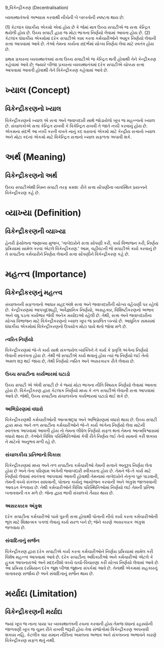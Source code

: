 9_વિકેન્દ્રીકરણ
(Decentralisation)

વ્યવસ્થાતંત્રનો અભ્યાસ કરવાથી નીચેની બે બાબતોની સ્પષ્ટતા થાય છે:

(1) કેટલાંક ધંધાકીય એકમો એવાં હોય છે કે જેમાં માત્ર ઉચ્ચ સપાટીએ જ સત્તા કેન્દ્રિત થયેલી હોય છે. ઉચ્ચ સપાટી દ્વારા જ મોટા ભાગના નિર્ણયો લેવામાં આવતા હોય છે.
(2) કેટલાંક ધંધાકીય એકમોમાં દરેક સપાટીએ કામ કરતા કર્મચારીઓને અમુક નિર્ણયો લેવાની સત્તા આપવામાં આવે છે. તેઓ તેમના કાર્યના સંદર્ભમાં યોગ્ય નિર્ણય લેવા માટે સ્વતંત્ર હોય છે.

પ્રથમ પ્રકારના વ્યવસ્થાતંત્રમાં સત્તા ઉચ્ચ સપાટીએ જ કેન્દ્રિત થતી હોવાથી તેને કેન્દ્રીકરણ કહેવામાં આવે છે; જ્યારે બીજા પ્રકારના વ્યવસ્થાતંત્રમાં દરેક સપાટીએ ચોક્કસ સત્તા આપવામાં આવતી હોવાથી તેને વિકેન્દ્રીકરણ કહેવામાં આવે છે.

# ખ્યાલ (Concept)

## વિકેન્દ્રીકરણનો ખ્યાલ

વિકેન્દ્રીકરણનો ખ્યાલ એ સત્તા અને જવાબદારી સાથે જોડાયેલો ખૂબ જ મહત્ત્વનો ખ્યાલ છે. સંચાલકોએ સત્તા કેન્દ્રિત રાખવી કે વિકેન્દ્રિત રાખવી તે જાતે નક્કી કરવાનું હોય છે. એકમના સંદર્ભે આ નક્કી કરતી વખતે નાનું કદ ધરાવતાં એકમો માટે કેન્દ્રીય સત્તાનો ખ્યાલ અને મોટા કદનાં એકમો માટે વિકેન્દ્રિત સત્તાનો ખ્યાલ સફળતા અપાવી શકે.

# અર્થ (Meaning)

## વિકેન્દ્રીકરણનો અર્થ

ઉચ્ચ સપાટીએથી નિમ્ન સપાટી તરફ ક્રમશઃ રીતે સત્તા સોંપણીના વ્યવસ્થિત પ્રયત્નને વિકેન્દ્રીકરણ કહે છે.

# વ્યાખ્યા (Definition)

## વિકેન્દ્રીકરણની વ્યાખ્યા

હેનરી ફેયોલના જણાવ્યા મુજબ, 'તાબેદારોને સત્તા સોંપણી કરી, કાર્ય વિભાજન કરી, નિર્ણય પ્રક્રિયામાં સામેલ કરવા એટલે વિકેન્દ્રીકરણ.' આમ, વહીવટની જે સપાટીએ કાર્ય કરવાનું છે તે સપાટીના કર્મચારીને નિર્ણય લેવાની સત્તા સોંપણીને વિકેન્દ્રીકરણ કહે છે.

# મહત્ત્વ (Importance)

## વિકેન્દ્રીકરણનું મહત્ત્વ

સંચાલનની સફળતાનો આધાર મહદઅંશે સત્તા અને જવાબદારીની યોગ્ય વહેંચણી પર રહેલો છે. કેન્દ્રીકરણમાં આપખુદશાહી, અવૈજ્ઞાનિક નિર્ણયો, અસહકાર, વિશિષ્ટીકરણનો અભાવ અને વધુ પડતા કાર્યભાર જેવી અનેક મર્યાદાઓ રહેલી છે. તેથી, સત્તા અને જવાબદારીના યોગ્ય વિભાજન માટે વિકેન્દ્રીકરણનો ખ્યાલ ખૂબ જ પ્રચલિત બન્યો છે. આધુનિક સમયમાં ધંધાકીય એકમોમાં વિકેન્દ્રીકરણનો ઉપયોગ મોટા પાયે થતો જોવા મળે છે.

### ત્વરિત નિર્ણયો

વિકેન્દ્રીકરણમાં જે-તે કાર્ય સાથે સંકળાયેલ વ્યક્તિને તે કાર્ય કે પ્રવૃત્તિ અંગેના નિર્ણયો લેવાની સ્વતંત્રતા હોય છે. તેથી જે સપાટીએ કાર્ય થવાનું હોય ત્યાં જ નિર્ણયો લઈ તેનો અમલ શરૂ થઈ જાય છે, તેથી નિર્ણયો ત્વરિત અને અસરકારક રીતે લેવાય છે.

### ઉચ્ચ સપાટીના કાર્યભારમાં ઘટાડો

ઉચ્ચ સપાટી એ એવી સપાટી છે કે જ્યાં મોટા ભાગના નીતિ વિષયક નિર્ણયો લેવામાં આવતા હોય છે. વિકેન્દ્રીકરણ દ્વારા કેટલાક નિર્ણયો મધ્ય કે તળ સપાટીએ લેવાની સત્તા આપવામાં આવે છે. જેથી, ઉચ્ચ સપાટીના સંચાલકોના કાર્યભારમાં ઘટાડો થઈ શકે છે.

### અભિપ્રેરણમાં વધારો

વિકેન્દ્રીકરણથી કર્મચારીઓની આત્મશ્રદ્ધા અને અભિપ્રેરણમાં વધારો થાય છે. ઉચ્ચ સપાટી દ્વારા મધ્ય અને તળ સપાટીના કર્મચારીઓને જે-તે કાર્ય અંગેના નિર્ણયો લેવા માટેની સ્વતંત્રતા આપવામાં આવતી હોય તો તેમના લીધેલ નિર્ણયો સફળ થતાં તેમના આત્મવિશ્વાસમાં વધારો થાય છે. તેઓને વિવિધ પરિસ્થિતિઓમાં કેવી રીતે નિર્ણય લઈ તેનો સામનો કરી શકાય તે માટેનો અનુભવ મળી રહે છે.

### સંચાલકીય પ્રતિભાનો વિકાસ

વિકેન્દ્રીકરણમાં મધ્ય અને તળ સપાટીના કર્મચારીઓ તેમની સત્તાને અનુરૂપ નિર્ણય લેતા હોય છે અને તેના પરિણામ અંગેની જવાબદારી સ્વીકારતા હોય છે. તેમને જે-તે કાર્ય માટે નિર્ણયો લેવામાં સ્વતંત્રતા આપવામાં આવતી હોવાથી તેમનામાં તાબેદારોને નેતૃત્વ પૂરું પાડવાની, તેમની વચ્ચે સંકલન સાધવાની, પોતાના કાર્યનું આયોજન કરવાની અને અંકુશ જાળવવાની આવડત કેળવાય છે. તેથી કર્મચારીઓને વિવિધ પરિસ્થિતિઓમાં નિર્ણયો લઈ તેમની પ્રતિભા બતાવવાની તક મળે છે. જેના દ્વારા ભાવી સંચાલકો તૈયાર થાય છે.

### અસરકારક અંકુશ

દરેક સપાટીના કર્મચારીઓ પાસે પુરતી સત્તા હોવાથી પોતાની નીચે કાર્ય કરતા કર્મચારીઓની ભૂલ માટે શિક્ષાત્મક પગલાં લેવાનું કાર્ય સરળ બને છે; જેને કારણે અસરકારક અંકુશ જળવાય છે.

### સંવાદિતાનું સર્જન

વિકેન્દ્રીકરણ દ્વારા દરેક સપાટીએ કાર્ય કરતા કર્મચારીઓને નિર્ણય પ્રક્રિયામાં સામેલ કરી વિશેષ મહત્ત્વ આપવામાં આવે છે. દરેક સપાટીના અધિકારીઓ અને કર્મચારીઓ એટલે કે હુકમ આપનારાઓ અને મદદનીશો વચ્ચે ચર્ચા-વિચારણા કરી યોગ્ય નિર્ણયો લેવામાં આવે છે. આ પ્રક્રિયા દરમિયાન દરેક જૂથ બીજા જૂથના સંપર્કમાં આવે છે. તેનાથી એકમમાં સહકારનું વાતાવરણ સર્જાય છે અને સંવાદિતાનું સર્જન થાય છે.

# મર્યાદા (Limitation)

## વિકેન્દ્રીકરણની મર્યાદા

જ્યાં ખૂબ જ નાના પાયા પર વ્યવસ્થાતંત્રની રચના કરવાની હોય તેમજ ધંધાનાં રહસ્યોની જાળવણી ખૂબ જ ચુસ્ત રીતે રાખવી જરૂરી હોય તેવા સંજોગોમાં વિકેન્દ્રીકરણ અપનાવી શકાય નહિ. કેટલીક વાર સમાન નીતિના અમલના અભાવ અને સંકલનના અભાવને કારણે વિકેન્દ્રીકરણ સફળ થતું નથી.
